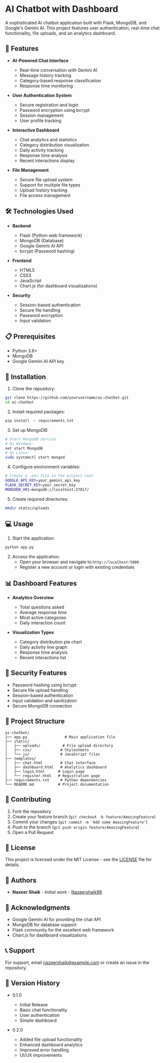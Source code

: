 # AI Chatbot with Dashboard

A sophisticated AI chatbot application built with Flask, MongoDB, and Google's Gemini AI. This project features user authentication, real-time chat functionality, file uploads, and an analytics dashboard.

## 🌟 Features

- **AI-Powered Chat Interface**
  - Real-time conversation with Gemini AI
  - Message history tracking
  - Category-based response classification
  - Response time monitoring

- **User Authentication System**
  - Secure registration and login
  - Password encryption using bcrypt
  - Session management
  - User profile tracking

- **Interactive Dashboard**
  - Chat analytics and statistics
  - Category distribution visualization
  - Daily activity tracking
  - Response time analysis
  - Recent interactions display

- **File Management**
  - Secure file upload system
  - Support for multiple file types
  - Upload history tracking
  - File access management

## 🛠️ Technologies Used

- **Backend**
  - Flask (Python web framework)
  - MongoDB (Database)
  - Google Gemini AI API
  - bcrypt (Password hashing)

- **Frontend**
  - HTML5
  - CSS3
  - JavaScript
  - Chart.js (for dashboard visualizations)

- **Security**
  - Session-based authentication
  - Secure file handling
  - Password encryption
  - Input validation

## 📋 Prerequisites

- Python 3.8+
- MongoDB
- Google Gemini AI API key

## 🚀 Installation

1. Clone the repository:
```bash
git clone https://github.com/yourusername/ai-chatbot.git
cd ai-chatbot
```

2. Install required packages:
```bash
pip install -r requirements.txt
```

3. Set up MongoDB:
```bash
# Start MongoDB service
# On Windows:
net start MongoDB
# On Linux:
sudo systemctl start mongod
```

4. Configure environment variables:
```bash
# Create a .env file in the project root
GOOGLE_API_KEY=your_gemini_api_key
FLASK_SECRET_KEY=your_secret_key
MONGODB_URI=mongodb://localhost:27017/
```

5. Create required directories:
```bash
mkdir static/uploads
```

## 💻 Usage

1. Start the application:
```bash
python app.py
```

2. Access the application:
   - Open your browser and navigate to `http://localhost:5000`
   - Register a new account or login with existing credentials

## 📊 Dashboard Features

- **Analytics Overview**
  - Total questions asked
  - Average response time
  - Most active categories
  - Daily interaction count

- **Visualization Types**
  - Category distribution pie chart
  - Daily activity line graph
  - Response time analysis
  - Recent interactions list

## 🔐 Security Features

- Password hashing using bcrypt
- Secure file upload handling
- Session-based authentication
- Input validation and sanitization
- Secure MongoDB connection

## 📁 Project Structure

```
ai-chatbot/
├── app.py                 # Main application file
├── static/               
│   ├── uploads/          # File upload directory
│   ├── css/             # Stylesheets
│   └── js/              # JavaScript files
├── templates/
│   ├── chat.html        # Chat interface
│   ├── dashboard.html   # Analytics dashboard
│   ├── login.html      # Login page
│   └── register.html   # Registration page
├── requirements.txt     # Python dependencies
└── README.md           # Project documentation
```

## 🤝 Contributing

1. Fork the repository
2. Create your feature branch (`git checkout -b feature/AmazingFeature`)
3. Commit your changes (`git commit -m 'Add some AmazingFeature'`)
4. Push to the branch (`git push origin feature/AmazingFeature`)
5. Open a Pull Request

## 📝 License

This project is licensed under the MIT License - see the [LICENSE](LICENSE) file for details.

## 👥 Authors

- **Nazeer Shaik** - *Initial work* - [Nazeershaik99](https://github.com/Nazeershaik99)

## 🙏 Acknowledgments

- Google Gemini AI for providing the chat API
- MongoDB for database support
- Flask community for the excellent web framework
- Chart.js for dashboard visualizations

## 📞 Support

For support, email nazeershaik@example.com or create an issue in the repository.

## 🔄 Version History

- 0.1.0
  - Initial Release
  - Basic chat functionality
  - User authentication
  - Simple dashboard

- 0.2.0
  - Added file upload functionality
  - Enhanced dashboard analytics
  - Improved error handling
  - UI/UX improvements